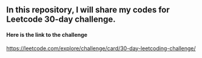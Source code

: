 ## In this repository, I will share my codes for Leetcode 30-day challenge.
#### Here is the link to the challenge
https://leetcode.com/explore/challenge/card/30-day-leetcoding-challenge/
